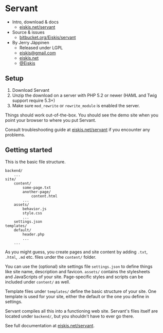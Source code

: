 
# Servant

- Intro, download & docs
	- [eiskis.net/servant](http://www.eiskis.net/servant/)
- Source & issues
	- [bitbucket.org/Eiskis/servant](http://bitbucket.org/Eiskis/servant/)
- By Jerry Jäppinen
	- Released under LGPL
	- [eiskis@gmail.com](mailto:eiskis@gmail.com)
	- [eiskis.net](http://eiskis.net/)
	- [@Eiskis](https://twitter.com/Eiskis)



## Setup

1. Download Servant
2. Unzip the download on a server with PHP 5.2 or newer (HAML and Twig support require 5.3+)
3. Make sure `mod_rewrite` or `rewrite_module` is enabled the server.

Things should work out-of-the-box. You should see the demo site when you point your browser to where you put Servant.

Consult troubleshooting guide at [eiskis.net/servant](http://eiskis.net/servant/site/get-started/installation/) if you encounter any problems.



## Getting started

This is the basic file structure.

	backend/
		...
	site/
		content/
			some-page.txt
			another-page/
				content.html
			...
		assets/
			behavior.js
			style.css
			...
		settings.json
	templates/
		default/
			header.php
			...
		...

As you might guess, you create pages and site content by adding `.txt`, `.html`, `.md` etc. files under the `content/` folder.

You can use the (optional) site settings file `settings.json` to define things like site name, description and favicon. `assets/` contains the stylesheets and JavaScripts of your site. Page-specific styles and scripts can be included under `content/` as well.

Template files under `templates/` define the basic structure of your site. One template is used for your site, either the default or the one you define in settings.

Servant compiles all this into a functioning web site. Servant's files itself are located under `backend/`, but you shouldn't have to ever go there.

See full documentation at [eiskis.net/servant](http://www.eiskis.net/servant/).
